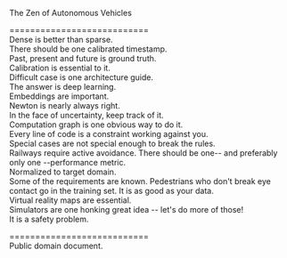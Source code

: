 The Zen of Autonomous Vehicles

===========================  
Dense is better than sparse.  
There should be one calibrated timestamp.  
Past, present and future is ground truth.  
Calibration is essential to it.  
Difficult case is one architecture guide.  
The answer is deep learning.  
Embeddings are important.  
Newton is nearly always right.  
In the face of uncertainty, keep track of it.  
Computation graph is one obvious way to do it.  
Every line of code is a constraint working against you.  
Special cases are not special enough to break the rules.  
Railways require active avoidance.
There should be one-- and preferably only one --performance metric.  
Normalized to target domain.  
Some of the requirements are known.
Pedestrians who don't break eye contact go in the training set.
It is as good as your data.  
Virtual reality maps are essential.  
Simulators are one honking great idea -- let's do more of those!  
It is a safety problem.  
  
  
===========================  
Public domain document.  

